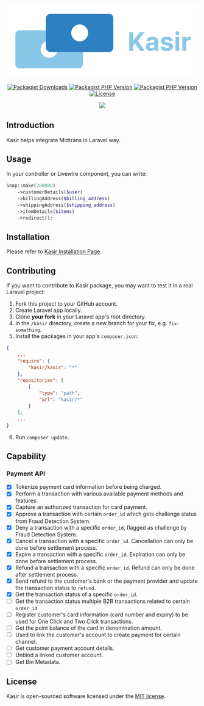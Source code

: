 <p align="center">
    <img src="art/svg/logo-wordmark-side.svg" alt="Kasir Logo">
</p>

<p align="center">
    <a href="https://packagist.org/packages/kasir/kasir"><img alt="Packagist Downloads" src="https://img.shields.io/packagist/dt/kasir/kasir"></a>
    <a href="https://packagist.org/packages/kasir/kasir"><img alt="Packagist PHP Version" src="https://img.shields.io/packagist/dependency-v/kasir/kasir/illuminate/contracts"></a>
    <a href="https://packagist.org/packages/kasir/kasir"><img alt="Packagist PHP Version" src="https://img.shields.io/packagist/dependency-v/kasir/kasir/php"></a>
    <a href="https://packagist.org/packages/kasir/kasir"><img src="https://img.shields.io/packagist/l/kasir/kasir" alt="License"></a>
</p>

<p align="center">
    <a href="https://github.com/kasirphp/kasir/actions/workflows/tests.yml"><img src="https://github.com/kasirphp/kasir/actions/workflows/tests.yml/badge.svg" /></a>
</p>

## Introduction

Kasir helps integrate Midtrans in Laravel way.

## Usage

In your controller or Livewire component, you can write:

```php
Snap::make(200000)
    ->customerDetails($user)
    ->billingAddress($billing_address)
    ->shippingAddress($shipping_address)
    ->itemDetails($items)
    ->redirect();
```

## Installation

Please refer to [Kasir Installation Page](https://github.com/kasirphp/kasir/wiki/Installation).

## Contributing

If you want to contribute to Kasir package, you may want to test it in a real Laravel project:

1. Fork this project to your GitHub account.
2. Create Laravel app locally.
3. Clone **your fork** in your Laravel app's root directory.
4. In the `/kasir` directory, create a new branch for your fix, e.g. `fix-something`.
5. Install the packages in your app's `composer.json`:

```json
{
    ...
    "require": {
        "kasir/kasir": "*"
    },
    "repositories": [
        {
            "type": "path",
            "url": "kasir/*"
        }
    ],
    ...
}
```

6. Run `composer update`.

## Capability

### Payment API

- [x] Tokenize payment card information before being charged.
- [x] Perform a transaction with various available payment methods and features.
- [x] Capture an authorized transaction for card payment.
- [x] Approve a transaction with certain `order_id` which gets challenge status from Fraud Detection System.
- [x] Deny a transaction with a specific `order_id`, flagged as challenge by Fraud Detection System.
- [x] Cancel a transaction with a specific `order_id`. Cancellation can only be done before settlement process.
- [x] Expire a transaction with a specific `order_id`. Expiration can only be done before settlement process.
- [x] Refund a transaction with a specific `order_id`. Refund can only be done after settlement process.
- [x] Send refund to the customer's bank or the payment provider and update the transaction status to `refund`.
- [x] Get the transaction status of a specific `order_id`.
- [ ] Get the transaction status multiple B2B transactions related to certain `order_id`.
- [ ] Register customer's card information (card number and expiry) to be used for One Click and Two Click transactions.
- [ ] Get the point balance of the card in denomination amount.
- [ ] Used to link the customer's account to create payment for certain channel.
- [ ] Get customer payment account details.
- [ ] Unbind a linked customer account.
- [ ] Get Bin Metadata.

## License

Kasir is open-sourced software licensed under the [MIT license](LICENSE.md).

